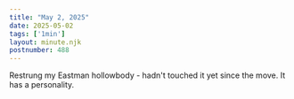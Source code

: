 ```yaml
---
title: "May 2, 2025"
date: 2025-05-02
tags: ['1min']
layout: minute.njk
postnumber: 488
---
```

Restrung my Eastman hollowbody - hadn't touched it yet since the move. It has a personality. 